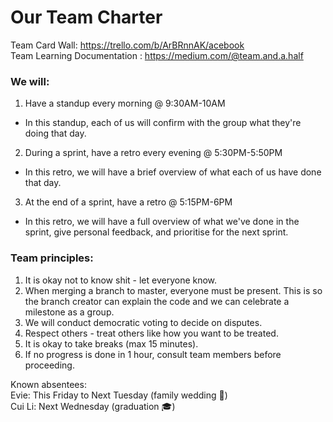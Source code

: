 # Our Team Charter

Team Card Wall: https://trello.com/b/ArBRnnAK/acebook	
Team Learning Documentation : https://medium.com/@team.and.a.half	

### We will:
1. Have a standup every morning @ 9:30AM-10AM  
  * In this standup, each of us will confirm with the group what they're doing that day.  
2. During a sprint, have a retro every evening @ 5:30PM-5:50PM  
  * In this retro, we will have a brief overview of what each of us have done that day.
3. At the end of a sprint, have a retro @ 5:15PM-6PM  
  * In this retro, we will have a full overview of what we've done in the sprint, give personal feedback, and prioritise for the next sprint.
  
### Team principles:
1. It is okay not to know shit - let everyone know.  
2. When merging a branch to master, everyone must be present. This is so the branch creator can explain the code and we can celebrate a milestone as a group.  
3. We will conduct democratic voting to decide on disputes.
4. Respect others - treat others like how you want to be treated.  
5. It is okay to take breaks (max 15 minutes).
6. If no progress is done in 1 hour, consult team members before proceeding.  

Known absentees:  
Evie: This Friday to Next Tuesday (family wedding :wedding:)  
Cui Li: Next Wednesday (graduation :mortar_board:)  
